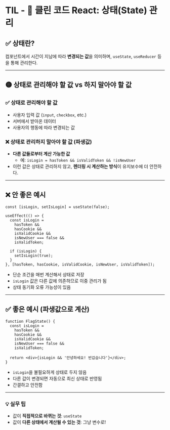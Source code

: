 # TIL - 📘 클린 코드 React: 상태(State) 관리

## ✅ 상태란?
컴포넌트에서 시간이 지남에 따라 **변경되는 값**을 의미하며, `useState`, `useReducer` 등을 통해 관리한다.

---

## 🟡 상태로 관리해야 할 값 vs 하지 말아야 할 값

### ✅ 상태로 관리해야 할 값
- 사용자 입력 값 (`input`, `checkbox`, etc.)
- 서버에서 받아온 데이터
- 사용자의 행동에 따라 변경되는 값

### ❌ 상태로 관리하지 말아야 할 값 (파생값)
- **다른 값들로부터 계산 가능한 값**
  - 예: `isLogin = hasToken && isValidToken && !isNewUser`
- 이런 값은 상태로 관리하지 않고, **렌더링 시 계산하는 방식**이 유지보수에 더 안전하다.

---

## ❌ 안 좋은 예시

```tsx
const [isLogin, setIsLogin] = useState(false);

useEffect(() => {
  const isLogin =
    hasToken &&
    hasCookie &&
    isValidCookie &&
    isNewUser === false &&
    isValidToken;

  if (isLogin) {
    setIsLogin(true);
  }
}, [hasToken, hasCookie, isValidCookie, isNewUser, isValidToken]);
```

- 단순 조건을 매번 계산해서 상태로 저장
- `isLogin` 값은 다른 값에 의존하므로 이중 관리가 됨
- 상태 동기화 오류 가능성이 있음

---

## ✅ 좋은 예시 (파생값으로 계산)

```tsx
function FlagState() {
  const isLogin =
    hasToken &&
    hasCookie &&
    isValidCookie &&
    isNewUser === false &&
    isValidToken;

  return <div>{isLogin && '안녕하세요! 반갑습니다'}</div>;
}
```

- `isLogin`을 불필요하게 상태로 두지 않음
- 다른 값이 변경되면 자동으로 최신 상태로 반영됨
- 간결하고 안전함

---

### 💡 실무 팁

- 값이 **직접적으로 바뀌는 것**: `useState`
- 값이 **다른 상태에서 계산될 수 있는 것**: 그냥 변수로!

